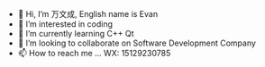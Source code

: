 - 👋 Hi, I’m 万文成, English name is Evan
- 👀 I’m interested in coding
- 🌱 I’m currently learning C++ Qt
- 💞️ I’m looking to collaborate on Software Development Company
- 📫 How to reach me ...
WX: 15129230785
<!---
15129230785/15129230785 is a ✨ special ✨ repository because its `README.md` (this file) appears on your GitHub profile.
You can click the Preview link to take a look at your changes.
--->
